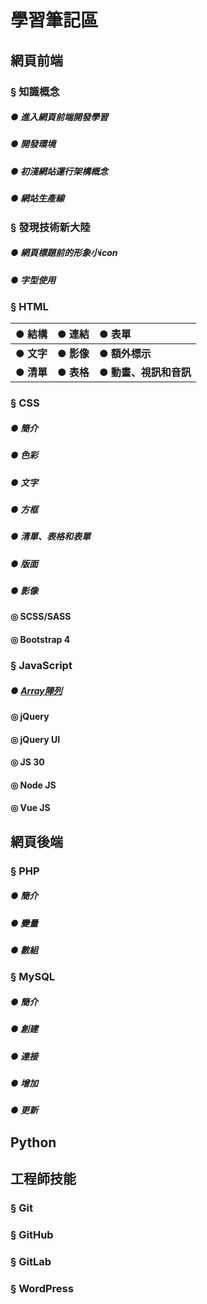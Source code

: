 # 學習筆記區
## 網頁前端
### § 知識概念
##### ● 進入網頁前端開發學習
##### ● 開發環境
##### ● 初淺網站運行架構概念
##### ● 網站生產線
### § 發現技術新大陸
##### ● 網頁標題前的形象小icon
##### ● 字型使用
### § HTML

| **● 結構** | **● 連結** | **● 表單**           |
| :-------- | :-------- | :------------------- |
| **● 文字** | **● 影像** | **● 額外標示**        |
| **● 清單** | **● 表格** | **● 動畫、視訊和音訊** |

### § CSS
##### ● 簡介
##### ● 色彩
##### ● 文字
##### ● 方框
##### ● 清單、表格和表單
##### ● 版面
##### ● 影像
#### ◎ SCSS/SASS
#### ◎ Bootstrap 4
### § JavaScript
##### ● [Array陣列](https://thyue.github.io/learnNotes/learnJS/Array/)
#### ◎ jQuery
#### ◎ jQuery UI
#### ◎ JS 30
#### ◎ Node JS
#### ◎ Vue JS
## 網頁後端
### § PHP
##### ● 簡介
##### ● 變量
##### ● 數組
### § MySQL
##### ● 簡介
##### ● 創建
##### ● 連接
##### ● 增加
##### ● 更新
## Python
## 工程師技能
### § Git
### § GitHub
### § GitLab
### § WordPress
